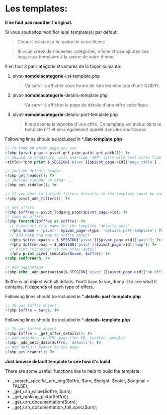 

# Les templates:

**Il ne faut pas modifier l'original.** 

Si vous souhaitez modifier le(s) template(s) par défaut: 
 > Cloner l'existant à la racine de votre thème
 
 > Si vous créez de nouvelles catégories, même chose ajoutez ces nouveaux templates à la racine de votre thème.

Il en faut 3 par catégorie structurés de la façon suivante:
1. pivot-**nomdelacategorie**-list-template.php
    > Va servir à afficher sous forme de liste les résultats d'une QUERY.

2. pivot-**nomdelacategorie**-details-template.php
    > Va servir à afficher le page de détails d'une offre spécifique.

3. pivot-**nomdelacategorie**-details-part-template.php
    > Il représente la vignette d'une offre.
    > Ce template est inclus dans le template n°1 et sera également appelé dans les shortcodes

Following lines should be included in ***.list-template.php**

```php
// To know on which page you are
<?php $pivot_page = pivot_get_page_path(_get_path()); ?>
// Should be mandatory, will override "404" title with real title (coming from 'manage page')
<title><?php print $_SESSION['pivot'][$pivot_page->id]['page_title'] .' - '. get_bloginfo('name');?></title>

// Include default header
<?php get_header(); ?>
// Include sidebar or other ...
<?php get_sidebar(); ?>

// If you want to include filters directly in the template (must be include in the beginning)
<?php pivot_add_filters(); ?>

// Get offers
<?php $offres = pivot_lodging_page($pivot_page->id); ?>
// Loop on offers
<?php foreach($offres as $offre): ?>
  // Construct file name for the template "details part"
  <?php $name = 'pivot-'.$pivot_page->type.'-details-part-template'; ?>
  // Add Path and map to $offre object
  <?php $offre->path = $_SESSION['pivot'][$pivot_page->id]['path']; ?>
  <?php $offre->map = $_SESSION['pivot'][$pivot_page->id]['map']; ?>
  // Print "vignette" of the offer detail
  <?php print pivot_template($name, $offre); ?>
<?php endforeach; ?>

// Add pagination
<?php echo _add_pagination($_SESSION['pivot'][$pivot_page->id]['nb_offres']); ?>
```

$offre is an object with all details. You'll have to var_dump it to see what it contains. It depends of each type of offers.

Following lines should be included in ***.details-part-template.php**

```php
// To get $offre object
<?php $offre = $args; ?>
```
Following lines should be included in ***.details-template.php**

```php
// To get $offre object
<?php $offre = _get_offer_details(); ?>
// Add metadata to HTML page (for FB, twitter, google)
<?php _add_meta_data($offre, 'details'); ?>
// Add default header to the page
<?php get_header(); ?>
```
**Just browse default template to see how it's build.**

There are some usefull functions like to help to build the template:
* _search_specific_urn_img($offre, $urn, $height, $color, $original = FALSE);
* _get_urn_value($offre, $urn);
* _get_ranking_picto($offre);
* _get_urn_documentation($urn);
* _get_urn_documentation_full_spec($urn);
